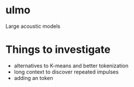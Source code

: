 # ulmo
Large acoustic models

# Things to investigate
- alternatives to K-means and better tokenization
- long context to discover repeated impulses
- adding an <UNK> token 
